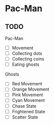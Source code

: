 # Pac-Man





## TODO

Pac-Man

 - [ ] Movement
 - [ ] Collecting dots
 - [ ] Collecting coins
 - [ ] Eating ghosts

Ghosts
 - [ ] Red Movement
 - [ ] Orange Movement
 - [ ] Pink Movement
 - [ ] Cyan Movement
 - [ ] Chase State
 - [ ] Frightened State
 - [ ] Scatter State
